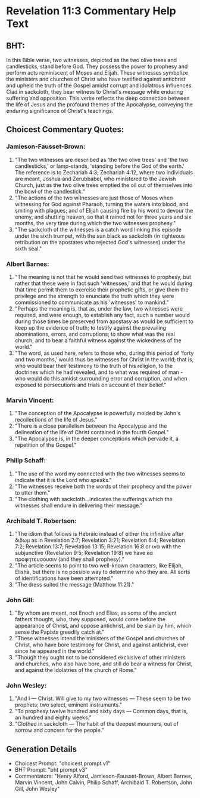 # Revelation 11:3 Commentary Help Text

## BHT:
In this Bible verse, two witnesses, depicted as the two olive trees and candlesticks, stand before God. They possess the power to prophesy and perform acts reminiscent of Moses and Elijah. These witnesses symbolize the ministers and churches of Christ who have testified against antichrist and upheld the truth of the Gospel amidst corrupt and idolatrous influences. Clad in sackcloth, they bear witness to Christ's message while enduring suffering and opposition. This verse reflects the deep connection between the life of Jesus and the profound themes of the Apocalypse, conveying the enduring significance of Christ's teachings.

## Choicest Commentary Quotes:
### Jamieson-Fausset-Brown:
1. "The two witnesses are described as 'the two olive trees' and 'the two candlesticks,' or lamp-stands, 'standing before the God of the earth.' The reference is to Zechariah 4:3; Zechariah 4:12, where two individuals are meant, Joshua and Zerubbabel, who ministered to the Jewish Church, just as the two olive trees emptied the oil out of themselves into the bowl of the candlestick."
2. "The actions of the two witnesses are just those of Moses when witnessing for God against Pharaoh, turning the waters into blood, and smiting with plagues; and of Elijah causing fire by his word to devour the enemy, and shutting heaven, so that it rained not for three years and six months, the very time during which the two witnesses prophesy."
3. "The sackcloth of the witnesses is a catch word linking this episode under the sixth trumpet, with the sun black as sackcloth (in righteous retribution on the apostates who rejected God's witnesses) under the sixth seal."

### Albert Barnes:
1. "The meaning is not that he would send two witnesses to prophesy, but rather that these were in fact such 'witnesses,' and that he would during that time permit them to exercise their prophetic gifts, or give them the privilege and the strength to enunciate the truth which they were commissioned to communicate as his 'witnesses' to mankind."
2. "Perhaps the meaning is, that as, under the law, two witnesses were required, and were enough, to establish any fact, such a number would during those times be preserved from apostasy as would be sufficient to keep up the evidence of truth; to testify against the prevailing abominations, errors, and corruptions; to show what was the real church, and to bear a faithful witness against the wickedness of the world."
3. "The word, as used here, refers to those who, during this period of 'forty and two months,' would thus be witnesses for Christ in the world; that is, who would bear their testimony to the truth of his religion, to the doctrines which he had revealed, and to what was required of man - who would do this amidst surrounding error and corruption, and when exposed to persecutions and trials on account of their belief."

### Marvin Vincent:
1. "The conception of the Apocalypse is powerfully molded by John's recollections of the life of Jesus."
2. "There is a close parallelism between the Apocalypse and the delineation of the life of Christ contained in the fourth Gospel."
3. "The Apocalypse is, in the deeper conceptions which pervade it, a repetition of the Gospel."

### Philip Schaff:
1. "The use of the word my connected with the two witnesses seems to indicate that it is the Lord who speaks." 
2. "The witnesses receive both the words of their prophecy and the power to utter them."
3. "The clothing with sackcloth...indicates the sufferings which the witnesses shall endure in delivering their message."

### Archibald T. Robertson:
1. "The idiom that follows is Hebraic instead of either the infinitive after διδωμ as in Revelation 2:7; Revelation 3:21; Revelation 6:4; Revelation 7:2; Revelation 13:7; Revelation 13:15; Revelation 16:8 or ινα with the subjunctive (Revelation 9:5; Revelation 19:8) we have κα προφητευσουσιν (and they shall prophesy)."
2. "The article seems to point to two well-known characters, like Elijah, Elisha, but there is no possible way to determine who they are. All sorts of identifications have been attempted."
3. "The dress suited the message (Matthew 11:21)."



### John Gill:
1. "By whom are meant, not Enoch and Elias, as some of the ancient fathers thought, who, they supposed, would come before the appearance of Christ, and oppose antichrist, and be slain by him, which sense the Papists greedily catch at."
2. "These witnesses intend the ministers of the Gospel and churches of Christ, who have bore testimony for Christ, and against antichrist, ever since he appeared in the world."
3. "Though they ought not to be considered exclusive of other ministers and churches, who also have bore, and still do bear a witness for Christ, and against the idolatries of the church of Rome."

### John Wesley:
1. "And I — Christ. Will give to my two witnesses — These seem to be two prophets; two select, eminent instruments."
2. "To prophesy twelve hundred and sixty days — Common days, that is, an hundred and eighty weeks."
3. "Clothed in sackcloth — The habit of the deepest mourners, out of sorrow and concern for the people."


## Generation Details
- Choicest Prompt: "choicest prompt v1"
- BHT Prompt: "bht prompt v3"
- Commentators: "Henry Alford, Jamieson-Fausset-Brown, Albert Barnes, Marvin Vincent, John Calvin, Philip Schaff, Archibald T. Robertson, John Gill, John Wesley"
